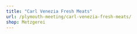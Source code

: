 ```yaml
---
title: "Carl Venezia Fresh Meats"
url: /plymouth-meeting/carl-venezia-fresh-meats/
shop: Metzgerei
---
```

